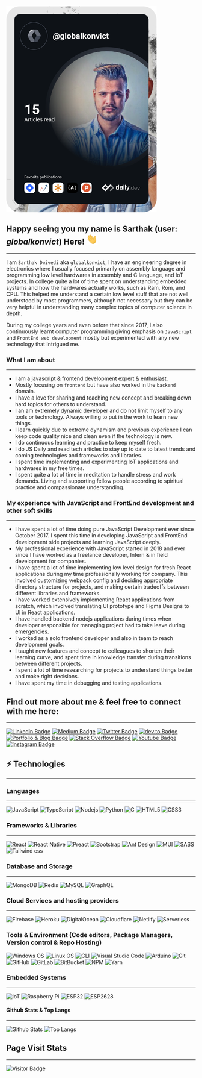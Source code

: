 <img src="https://github.com/globalkonvict/globalkonvict/blob/main/devcard.svg" width="400" alt="Sarthak Dwivedi's Dev Card"/>

## Happy seeing you my name is Sarthak (user: _globalkonvict_) Here! <img src="https://raw.githubusercontent.com/globalkonvict/globalkonvict/master/wave.gif" width="30px">

---

I am `Sarthak Dwivedi` aka `globalkonvict`, I have an engineering degree in electronics where I usually focused primarily on assembly language and programming low level hardwares in assembly and C language, and IoT projects. In college quite a lot of time spent on understanding embedded systems and how the hardwares actually works, such as Ram, Rom, and CPU. This helped me understand a certain low level stuff that are not well understood by most programmers, although not necessary but they can be very helpful in understanding many complex topics of computer science in depth.

During my college years and even before that since 2017, I also continuously learnt computer programming giving emphasis on `JavaScript` and `FrontEnd web development` mostly but experimented with any new technology that Intrigued me.

### What I am about

---

- I am a javascript & frontend development expert & enthusiast.
- Mostly focusing on `frontend` but have also worked in the `backend` domain.
- I have a love for sharing and teaching new concept and breaking down hard topics for others to understand.
- I an am extremely dynamic developer and do not limit myself to any tools or technology. Always willing to put in the work to learn new things.
- I learn quickly due to extreme dynamism and previous experience I can keep code quality nice and clean even if the technology is new.
- I do continuous learning and practice to keep myself fresh.
- I do JS Daily and read tech articles to stay up to date to latest trends and coming technologies and frameworks and libraries.
- I spent time implementing and experimenting IoT applications and hardwares in my free times.
- I spent quite a lot of time in meditation to handle stress and work demands. Living and supporting fellow people according to spiritual practice and compassionate understanding.

### My experience with JavaScript and FrontEnd development and other soft skills

---

- I have spent a lot of time doing pure JavaScript Development ever since October 2017. I spent this time in developing JavaScript and FrontEnd development side projects and learning JavaScript deeply.
- My professional experience with JavaScript started in 2018 and ever since I have worked as a freelance developer, Intern & in field development for companies.
- I have spent a lot of time implementing low level design for fresh React applications during my time professionally working for company. This involved customizing webpack config and deciding appropriate directory structure for projects, and making certain tradeoffs between different libraries and frameworks.
- I have worked extensively implementing React applications from scratch, which involved translating UI prototype and Figma Designs to UI in React applications.
- I have handled backend nodejs applications during times when developer responsible for managing project had to take leave during emergencies.
- I worked as a solo frontend developer and also in team to reach development goals.
- I taught new features and concept to colleagues to shorten their learning curve, and spent time in knowledge transfer during transitions between different projects.
- I spent a lot of time researching for projects to understand things better and make right decisions.
- I have spent my time in debugging and testing applications.

## Find out more about me & feel free to connect with me here:

---

[![Linkedin Badge](https://img.shields.io/badge/-globalkonvict-blue?style=flat-square&logo=Linkedin&logoColor=white&link=https://www.linkedin.com/in/globalkonvict/)](https://www.linkedin.com/in/globalkonvict/)
[![Medium Badge](https://img.shields.io/badge/-@globalkonvict-03a57a?style=flat-square&labelColor=000000&logo=Medium&link=https://globalkonvict.medium.com/)](https://globalkonvict.medium.com/)
[![Twitter Badge](https://img.shields.io/badge/-globalkonvict-3CBDB1?style=flat-square&logo=Twitter&logoColor=FFFFFFlink=https://twitter.com/globalkonvict)](https://twitter.com/globalkonvict)
[![dev.to Badge](https://img.shields.io/badge/-Dev.to-008000?style=flat-square&logo=devdotto&logoColor=FFFFFFlink=https://dev.to/globalkonvict)](https://dev.to/globalkonvict)
[![Portfolio & Blog Badge](https://img.shields.io/badge/-Personal%20Website-000000?style=flat-square&logo=Bloglovin&logoColor=FFFFFFlink=https://dev.to/globalkonvict)](https://dev.to/globalkonvict)
[![Stack Overflow Badge](https://img.shields.io/badge/-Stack%20Overflow-008000?style=flat-square&logo=stackoverflow&logoColor=FFFFFFlink=https://dev.to/globalkonvict)](https://dev.to/globalkonvict)
[![Youtube Badge](https://img.shields.io/badge/-globalkonvict-darkred?style=flat-square&logo=youtube&logoColor=white&link=https://www.youtube.com/channel/UCucVKfoj5IqzbCCnButhwpg)](https://www.youtube.com/channel/UCucVKfoj5IqzbCCnButhwpg)
[![Instagram Badge](https://img.shields.io/badge/-globalkonvict-purple?style=flat-square&logo=instagram&logoColor=white&link=https://instagram.com/globalkonvict/)](https://instagram.com/globalkonvict)

## ⚡ Technologies

---

### Languages

---

![JavaScript](https://img.shields.io/badge/-JavaScript-black?style=flat-square&logo=javascript)
![TypeScript](https://img.shields.io/badge/-TypeScript-004466?style=flat-square&logo=typescript)
![Nodejs](https://img.shields.io/badge/-Nodejs-black?style=flat-square&logo=Node.js)
![Python](https://img.shields.io/badge/-Python-black?style=flat-square&logo=Python)
![C](https://img.shields.io/badge/-C-00599C?style=flat-square&logo=c)
![HTML5](https://img.shields.io/badge/-HTML5-E34F26?style=flat-square&logo=html5&logoColor=white)
![CSS3](https://img.shields.io/badge/-CSS3-1572B6?style=flat-square&logo=css3)

### Frameworks & Libraries

---

![React](https://img.shields.io/badge/-React-black?style=flat-square&logo=react)
![React Native](https://img.shields.io/badge/-React%20Native-black?style=flat-square&logo=react)
![Preact](https://img.shields.io/badge/-Preact-673AB8?style=flat-square&logo=preact)
![Bootstrap](https://img.shields.io/badge/-Bootstrap-563D7C?style=flat-square&logo=bootstrap)
![Ant Design](https://img.shields.io/badge/-Ant%20Design-0170FE?style=flat-square&logo=antdesign)
![MUI](https://img.shields.io/badge/-MUI-757575?style=flat-square&logo=mui)
![SASS](https://img.shields.io/badge/-Sass-9D0FB0?style=flat-square&logo=sass)
![Tailwind css](https://img.shields.io/badge/-Tailwind%20CSS-512BD4?style=flat-square&logo=tailwindcss)

### Database and Storage

---

![MongoDB](https://img.shields.io/badge/-MongoDB-black?style=flat-square&logo=mongodb)
![Redis](https://img.shields.io/badge/-Redis-black?style=flat-square&logo=Redis)
![MySQL](https://img.shields.io/badge/-MySQL-black?style=flat-square&logo=mysql)
![GraphQL](https://img.shields.io/badge/-GraphQL-E10098?style=flat-square&logo=graphql)

### Cloud Services and hosting providers

---

![Firebase](https://img.shields.io/badge/-Firebase-D83B01?style=flat-square&logo=firebase)
![Heroku](https://img.shields.io/badge/-Heroku-430098?style=flat-square&logo=heroku)
![DigitalOcean](https://img.shields.io/badge/-Digital%20Ocean-darkblue?style=flat-square&logo=digitalocean)
![Cloudflare](https://img.shields.io/badge/-Cloudflare-DA1F26?style=flat-square&logo=cloudflare)
![Netlify](https://img.shields.io/badge/-Netlify-1867C0?style=flat-square&logo=netlify)
![Serverless](https://img.shields.io/badge/-Serverless-0068FF?style=flat-square&logo=serverless)

### Tools & Environment (Code editors, Package Managers, Version control & Repo Hosting)

![Windows OS](https://img.shields.io/badge/-Windows-0078D6?style=flat-square&logo=Windows)
![Linux OS](https://img.shields.io/badge/-Linux-DE00A5?style=flat-square&logo=linux)
![CLI](https://img.shields.io/badge/-CLI-000000?style=flat-square&logo=linux)
![Visual Studio Code](https://img.shields.io/badge/-Visual%20Studio%20Code-007ACC?style=flat-square&logo=visualstudiocode)
![Arduino](https://img.shields.io/badge/-Arduino-darkblue?style=flat-square&logo=arduino)
![Git](https://img.shields.io/badge/-Git-black?style=flat-square&logo=git)
![GitHub](https://img.shields.io/badge/-GitHub-181717?style=flat-square&logo=github)
![GitLab](https://img.shields.io/badge/-GitLab-FCA121?style=flat-square&logo=gitlab)
![BitBucket](https://img.shields.io/badge/-BitBucket-darkblue?style=flat-square&logo=bitbucket)
![NPM](https://img.shields.io/badge/-NPM-CB3837?style=flat-square&logo=npm)
![Yarn](https://img.shields.io/badge/-Yarn-000000?style=flat-square&logo=yarn)

### Embedded Systems

---

![IoT](https://img.shields.io/badge/-IoT-4285F4?style=flat-square&logo=esphome)
![Raspberry Pi](https://img.shields.io/badge/-Raspberry%20Pi-C51A4A?style=flat-square&logo=Raspberry-Pi)
![ESP32](https://img.shields.io/badge/-ESP32-4285F4?style=flat-square&logo=esphome)
![ESP2628](https://img.shields.io/badge/-ESP8266-C51A4A?style=flat-square&logo=esphome)

<!-- ![Java](https://img.shields.io/badge/-java-E34A86?style=flat-square&logo=java) -->
<!-- ![ElasticSearch](https://img.shields.io/badge/-ElasticSearch-005571?style=flat-square&logo=elasticsearch) -->
<!-- ![Apollo GraphQL](https://img.shields.io/badge/-Apollo%20GraphQL-311C87?style=flat-square&logo=apollo-graphql) -->
<!-- ![PostgreSQL](https://img.shields.io/badge/-PostgreSQL-336791?style=flat-square&logo=postgresql) -->
<!-- ![Docker](https://img.shields.io/badge/-Docker-black?style=flat-square&logo=docker) -->
<!-- ![Amazon AWS](https://img.shields.io/badge/Amazon%20AWS-232F3E?style=flat-square&logo=amazon-aws) -->
<!-- ![Microsoft Azure](https://img.shields.io/badge/Microsoft%20Azure-232F7E?style=flat-square&logo=microsoft-azure) -->
<!-- ![Google Cloud](https://img.shields.io/badge/Google%20Cloud-black?style=flat-square&logo=google-cloud) -->

#### Github Stats & Top Langs

---

![Github Stats](https://github-readme-stats.vercel.app/api?username=globalkonvict&count_private=true&show_icons=true&include_all_commits=true&langs_count=10)
![Top Langs](https://github-readme-stats.vercel.app/api/top-langs/?username=globalkonvict&layout=compact)

## Page Visit Stats

---

![Visitor Badge](https://visitor-badge.laobi.icu/badge?page_id=globalkonvict)
